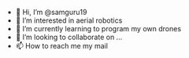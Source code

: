 - 👋 Hi, I’m @samguru19
- 👀 I’m interested in aerial robotics 
- 🌱 I’m currently learning to program my own drones
- 💞️ I’m looking to collaborate on ...
- 📫 How to reach me my mail

<!---
samguru19/samguru19 is a ✨ special ✨ repository because its `README.md` (this file) appears on your GitHub profile.
You can click the Preview link to take a look at your changes.
--->
